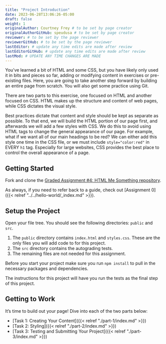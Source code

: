 ```yaml
---
title: "Project Introduction"
date: 2023-06-28T13:06:26-05:00
draft: false
weight: 1
originalAuthor: Courtney Frey # to be set by page creator
originalAuthorGitHub: speudusa # to be set by page creator
reviewer: # to be set by the page reviewer
reviewerGitHub: # to be set by the page reviewer
lastEditor: # update any time edits are made after review
lastEditorGitHub: # update any time edits are made after review
lastMod: # UPDATE ANY TIME CHANGES ARE MADE
---
```


You’ve learned a bit of HTML and some CSS, but you have likely only used it in bits and pieces so far, adding or modifying content in exercises or pre-existing files. Here, you are going to take another step forward by building an entire page from scratch. You will also get some practice using Git.

There are two parts to this exercise, one focused on HTML and another focused on CSS. HTML makes up the structure and content of web pages, while CSS dictates the visual style.

Best practices dictate that content and style should be kept as separate as possible. To that end, we will build the HTML portion of our page first, and afterwards we will add a few styles with CSS. We do this to avoid using HTML tags to change the general appearance of our page. For example, what if we want all of our main headings to be red? We can either add this style one time in the CSS file, or we must include `style="color:red"` in EVERY `h1` tag. Especially for large websites, CSS provides the best place to control the overall appearance of a page.

## Getting Started
<!-- TODO: link to starter code repo -->
Fork and clone the [Graded Assignment #4: HTML Me Something repository](https://github.com/LaunchCodeEducation/HTML-Me-Something-Start).

As always, if you need to refer back to a guide, check out [Assignment 0]({{< relref "../../hello-world/_index.md" >}}).

## Setup the Project
Open your file tree.  You should see the following directories: `public` and `src`.

   1. The  `public` directory contains `index.html` and `styles.css`.  These are the only files you will add code to for this project. 
   1. The `src` directory contains the autograding tests. 
   1. The remaining files are not needed for this assignment.

Before you start your project make sure you run `npm install` to pull in the necessary packages and dependencies.

The instructions for this project will have you run the tests as the final step of this project.

## Getting to Work
It’s time to build out your page! Dive into each of the two parts below:

   - [Task 1: Creating Your Content]({{< relref "./part-1/index.md" >}})
   - [Task 2: Styling]({{< relref "./part-2/index.md" >}})
   - [Task 3: Testing and Submitting Your Project]({{< relref "./part-3/index.md" >}})
